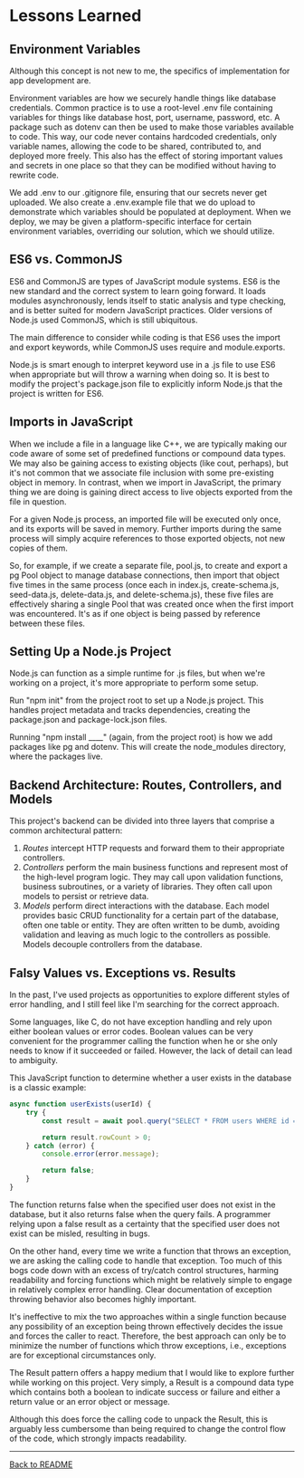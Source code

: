 # Lessons Learned

## Environment Variables

Although this concept is not new to me, the specifics of implementation for app development are.

Environment variables are how we securely handle things like database credentials. Common practice is to use a root-level .env file containing variables for things like database host, port, username, password, etc. A package such as dotenv can then be used to make those variables available to code. This way, our code never contains hardcoded credentials, only variable names, allowing the code to be shared, contributed to, and deployed more freely. This also has the effect of storing important values and secrets in one place so that they can be modified without having to rewrite code.

We add .env to our .gitignore file, ensuring that our secrets never get uploaded. We also create a .env.example file that we do upload to demonstrate which variables should be populated at deployment. When we deploy, we may be given a platform-specific interface for certain environment variables, overriding our solution, which we should utilize.

## ES6 vs. CommonJS

ES6 and CommonJS are types of JavaScript module systems. ES6 is the new standard and the correct system to learn going forward. It loads modules asynchronously, lends itself to static analysis and type checking, and is better suited for modern JavaScript practices. Older versions of Node.js used CommonJS, which is still ubiquitous.

The main difference to consider while coding is that ES6 uses the import and export keywords, while CommonJS uses require and module.exports.

Node.js is smart enough to interpret keyword use in a .js file to use ES6 when appropriate but will throw a warning when doing so. It is best to modify the project's package.json file to explicitly inform Node.js that the project is written for ES6.

## Imports in JavaScript

When we include a file in a language like C++, we are typically making our code aware of some set of predefined functions or compound data types. We may also be gaining access to existing objects (like cout, perhaps), but it's not common that we associate file inclusion with some pre-existing object in memory. In contrast, when we import in JavaScript, the primary thing we are doing is gaining direct access to live objects exported from the file in question.

For a given Node.js process, an imported file will be executed only once, and its exports will be saved in memory. Further imports during the same process will simply acquire references to those exported objects, not new copies of them.

So, for example, if we create a separate file, pool.js, to create and export a pg Pool object to manage database connections, then import that object five times in the same process (once each in index.js, create-schema.js, seed-data.js, delete-data.js, and delete-schema.js), these five files are effectively sharing a single Pool that was created once when the first import was encountered. It's as if one object is being passed by reference between these files.

## Setting Up a Node.js Project

Node.js can function as a simple runtime for .js files, but when we're working on a project, it's more appropriate to perform some setup.

Run "npm init" from the project root to set up a Node.js project. This handles project metadata and tracks dependencies, creating the package.json and package-lock.json files.

Running "npm install ____" (again, from the project root) is how we add packages like pg and dotenv. This will create the node_modules directory, where the packages live.

## Backend Architecture: Routes, Controllers, and Models

This project's backend can be divided into three layers that comprise a common architectural pattern:

1. *Routes* intercept HTTP requests and forward them to their appropriate controllers.
2. *Controllers* perform the main business functions and represent most of the high-level program logic. They may call upon validation functions, business subroutines, or a variety of libraries. They often call upon models to persist or retrieve data.
3. *Models* perform direct interactions with the database. Each model provides basic CRUD functionality for a certain part of the database, often one table or entity. They are often written to be dumb, avoiding validation and leaving as much logic to the controllers as possible. Models decouple controllers from the database.

## Falsy Values vs. Exceptions vs. Results

In the past, I've used projects as opportunities to explore different styles of error handling, and I still feel like I'm searching for the correct approach.

Some languages, like C, do not have exception handling and rely upon either boolean values or error codes. Boolean values can be very convenient for the programmer calling the function when he or she only needs to know if it succeeded or failed. However, the lack of detail can lead to ambiguity.

This JavaScript function to determine whether a user exists in the database is a classic example:

```JavaScript
async function userExists(userId) {
    try {
        const result = await pool.query("SELECT * FROM users WHERE id = $1", [userId]);

        return result.rowCount > 0;
    } catch (error) {
        console.error(error.message);

        return false;
    }
}
```

The function returns false when the specified user does not exist in the database, but it also returns false when the query fails. A programmer relying upon a false result as a certainty that the specified user does not exist can be misled, resulting in bugs.

On the other hand, every time we write a function that throws an exception, we are asking the calling code to handle that exception. Too much of this bogs code down with an excess of try/catch control structures, harming readability and forcing functions which might be relatively simple to engage in relatively complex error handling. Clear documentation of exception throwing behavior also becomes highly important.

It's ineffective to mix the two approaches within a single function because any possibility of an exception being thrown effectively decides the issue and forces the caller to react. Therefore, the best approach can only be to minimize the number of functions which throw exceptions, i.e., exceptions are for exceptional circumstances only.

The Result pattern offers a happy medium that I would like to explore further while working on this project. Very simply, a Result is a compound data type which contains both a boolean to indicate success or failure and either a return value or an error object or message.

Although this does force the calling code to unpack the Result, this is arguably less cumbersome than being required to change the control flow of the code, which strongly impacts readability.

---

[Back to README](../README.md)
